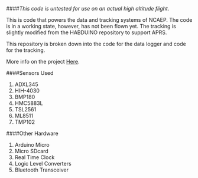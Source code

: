 ####_This code is untested for use on an actual high altitude flight._

This is code that powers the data and tracking systems of NCAEP. The code is in a working state, however, has not been flown yet. The tracking is slightly modified from the HABDUINO repository to support APRS.

This repository is broken down into the code for the data logger and code for the tracking. 

More info on the project [Here](http://balloon.ncrobotics.me/).

####Sensors Used
1. ADXL345
2. HIH-4030
3. BMP180
4. HMC5883L
5. TSL2561
6. ML8511
7. TMP102

####Other Hardware
1. Arduino Micro
2. Micro SDcard
3. Real Time Clock
4. Logic Level Converters
5. Bluetooth Transceiver
